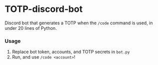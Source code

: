 # TOTP-discord-bot
Discord bot that generates a TOTP when the `/code` command is used, in under 20 lines of Python.

### Usage
1. Replace bot token, accounts, and TOTP secrets in `bot.py`
2. Run, and use `/code <account>`!
